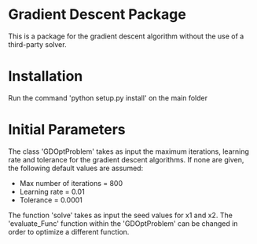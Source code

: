 # Gradient Descent Package
This is a package for the gradient descent algorithm without the use of a third-party solver.

# Installation

Run the command 'python setup.py install' on the main folder

# Initial Parameters

The class 'GDOptProblem' takes as input the maximum iterations, learning rate and tolerance for the gradient descent algorithms. If none are given, the following default values are assumed:

* Max number of iterations = 800
* Learning rate = 0.01
* Tolerance = 0.0001

The function 'solve' takes as input the seed values for x1 and x2. The 'evaluate_Func' function within the 'GDOptProblem' can be changed in order to optimize a different function.
